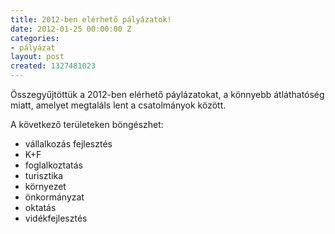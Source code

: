 ```yaml
---
title: 2012-ben elérhető pályázatok!
date: 2012-01-25 00:00:00 Z
categories:
- pályázat
layout: post
created: 1327481023
---
```


<p>Összegyűjtöttük a 2012-ben elérhető páylázatokat, a könnyebb átláthatóség miatt, amelyet megtaláls lent a csatolmányok között.</p><p>A következő területeken böngészhet:</p><ul><li>vállalkozás fejlesztés</li><li>K+F</li><li>foglalkoztatás</li><li>turisztika</li><li>környezet</li><li>önkormányzat</li><li>oktatás</li><li>vidékfejlesztés</li></ul>

